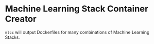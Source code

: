 # Machine Learning Stack Container Creator

`mlcc` will output Dockerfiles for many combinations of Machine Learning Stacks.